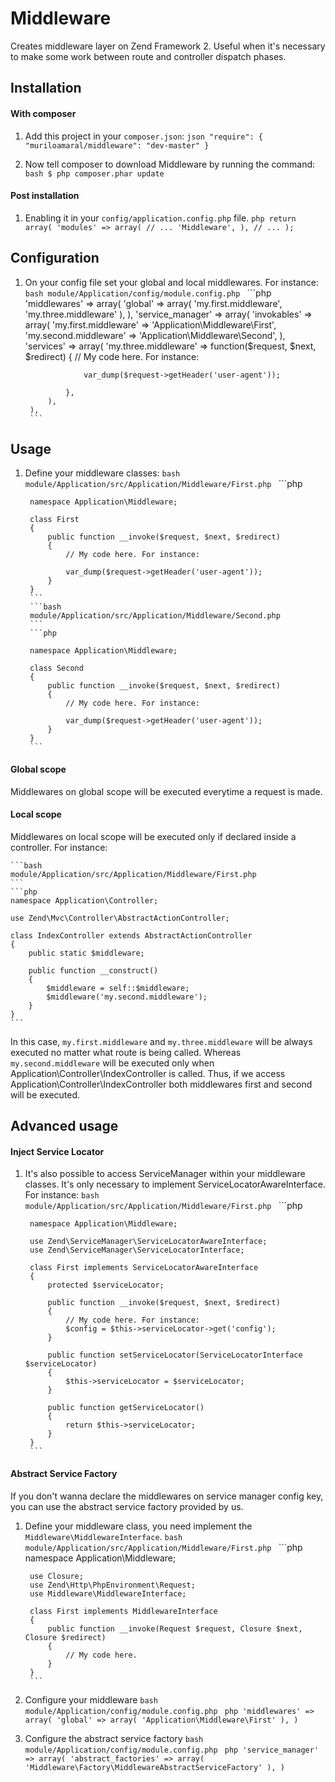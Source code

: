 Middleware
============

Creates middleware layer on Zend Framework 2. Useful when it's necessary to make some work
between route and controller dispatch phases.


Installation
------------

#### With composer

1. Add this project in your `composer.json`:
        ```json
        "require": {
            "muriloamaral/middleware": "dev-master"
        }
        ```

2. Now tell composer to download Middleware by running the command:
        ```bash
        $ php composer.phar update
        ```

#### Post installation

1. Enabling it in your `config/application.config.php` file.
        ```php
        return array(
            'modules' => array(
                // ...
                'Middleware',
            ),
            // ...
        );
        ```

Configuration
-------------

1. On your config file set your global and local middlewares. For instance:
        ```bash
        module/Application/config/module.config.php
        ```
        ```php
        'middlewares' => array(
            'global' => array(
                'my.first.middleware',
                'my.three.middleware'
            ),
        ),
        'service_manager' => array(
            'invokables' => array(
                'my.first.middleware' => 'Application\Middleware\First',
                'my.second.middleware' => 'Application\Middleware\Second',
            ),
            'services' => array(
                'my.three.middleware' => function($request, $next, $redirect) {
                    // My code here. For instance:
        
                    var_dump($request->getHeader('user-agent'));
        
                },
            ),
        ),
        ```

Usage
-----

1. Define your middleware classes:
        ```bash
        module/Application/src/Application/Middleware/First.php
        ```
        ```php
        
        namespace Application\Middleware;
        
        class First
        {
            public function __invoke($request, $next, $redirect)
            {
                // My code here. For instance:
        
                var_dump($request->getHeader('user-agent'));
            }
        }
        ```
        ```bash
        module/Application/src/Application/Middleware/Second.php
        ```
        ```php
        
        namespace Application\Middleware;
        
        class Second
        {
            public function __invoke($request, $next, $redirect)
            {
                // My code here. For instance:
        
                var_dump($request->getHeader('user-agent'));
            }
        }
        ```

#### Global scope
Middlewares on global scope will be executed everytime a request is made.

#### Local scope
Middlewares on local scope will be executed only if declared inside a controller. For instance:

    ```bash
    module/Application/src/Application/Middleware/First.php
    ```
    ```php
    namespace Application\Controller;
    
    use Zend\Mvc\Controller\AbstractActionController;
    
    class IndexController extends AbstractActionController
    {
        public static $middleware;
    
        public function __construct()
        {
            $middleware = self::$middleware;
            $middleware('my.second.middleware');
        }
    }
    ```

In this case, `my.first.middleware` and `my.three.middleware`  will be always executed no matter what route is being called. Whereas `my.second.middleware` will be executed only when
Application\Controller\IndexController is called. Thus, if we access Application\Controller\IndexController both middlewares first and second will be executed.


Advanced usage
--------------

#### Inject Service Locator

1. It's also possible to access ServiceManager within your middleware classes. It's only necessary to implement ServiceLocatorAwareInterface. For instance:
        ```bash
        module/Application/src/Application/Middleware/First.php
        ```
        ```php
        
        namespace Application\Middleware;
        
        use Zend\ServiceManager\ServiceLocatorAwareInterface;
        use Zend\ServiceManager\ServiceLocatorInterface;
        
        class First implements ServiceLocatorAwareInterface
        {
            protected $serviceLocator;
        
            public function __invoke($request, $next, $redirect)
            {
                // My code here. For instance:
                $config = $this->serviceLocator->get('config');
            }
        
            public function setServiceLocator(ServiceLocatorInterface $serviceLocator)
            {
                $this->serviceLocator = $serviceLocator;
            }
        
            public function getServiceLocator()
            {
                return $this->serviceLocator;
            }
        }
        ```

#### Abstract Service Factory

If you don't wanna declare the middlewares on service manager config key, you can use the abstract service factory provided by us.

1. Define your middleware class, you need implement the `Middleware\MiddlewareInterface`.
        ```bash
        module/Application/src/Application/Middleware/First.php
        ```
        ```php
        namespace Application\Middleware;
        
        use Closure;
        use Zend\Http\PhpEnvironment\Request;
        use Middleware\MiddlewareInterface;
        
        class First implements MiddlewareInterface
        {
            public function __invoke(Request $request, Closure $next, Closure $redirect)
            {
                // My code here.
            }
        }
        ```

2. Configure your middleware
        ```bash
        module/Application/config/module.config.php
        ```
        ```php
        'middlewares' => array(
            'global' => array(
                'Application\Middleware\First'
            ),
        )
        ```

3. Configure the abstract service factory
        ```bash
        module/Application/config/module.config.php
        ```
        ```php
        'service_manager' => array(
            'abstract_factories' => array(
                'Middleware\Factory\MiddlewareAbstractServiceFactory'
            ),
        )
        ```